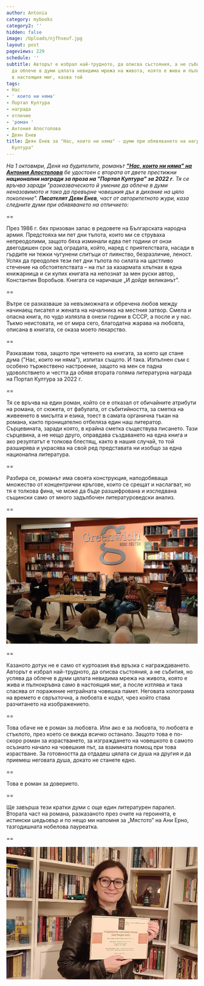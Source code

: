 ```yaml
---
author: Antonia
category: mybooks
category2: ''
hidden: false
image: /Uploads/njfhseuf.jpg
layout: post
pageviews: 229
schedule: ''
subtitle: Авторът е избрал най-трудното, да описва състояния, а не събития, но успява
  да облече в думи цялата невидима мрежа на живота, която е жива и пълнокръвна само
  в настоящия миг, казва той
tags:
- Нас
- ' които ни няма'
- Портал Култура
- награда
- отличие
- 'роман '
- Антония Апостолова
- Деян Енев
title: Деян Енев за "Нас, които ни няма" - думи при обявяването на наградата на "Портал
  Култура"
---
```


*На 1 октовмри, Деня на будителите, романът **["Нас, които ни няма" на Антония Апостолова](https://literaturnirazgovori.com/newbooks/2021/06/02/09-58-%D0%BD%D0%B0%D1%81-%D0%BA%D0%BE%D0%B8%D1%82%D0%BE-%D0%BD%D0%B8-%D0%BD%D1%8F%D0%BC%D0%B0-%D0%BD%D0%BE%D0%B2%D0%B8%D1%8F%D1%82-%D1%80%D0%BE%D0%BC%D0%B0%D0%BD-%D0%BD%D0%B0-%D0%B0%D0%BD%D1%82%D0%BE%D0%BD%D0%B8%D1%8F-%D0%B0%D0%BF%D0%BE%D1%81%D1%82%D0%BE%D0%BB%D0%BE%D0%B2%D0%B0.html)** бе удостоен с втората от двете престижни **национални награди за проза на "Портал Култура" за 2022 г**. Тя се връчва заради "разказваческото й умение да облече в думи неназовимото и така да превърне човешкия дъх в дихание на цяло поколение". **Писателят Деян Енев**, част от авторитетното жури, каза следните думи при обявяването на отличието:*

\==

През 1986 г. бях призован запас в редовете на Българската народна армия. Предстояха ми пет дни тъпота, които ми се струваха непреодолими, защото бяха изминали едва пет години от онзи двегодишен срок зад оградата, който, наред с приятелствата, насади в гърдите ни тежки чугунени слитъци от пиянство, безразличие, леност. Успях да преодолея тези пет дни тъпота по силата на щастливо стечение на обстоятелствата – на път за казармата хлътнах в една книжарница и си купих книгата на непознат за мен руски автор, Константин Воробьов. Книгата се наричаше „И дойде великанът”.

\==

Вътре се разказваше за невъзможната и обречена любов между начинаещ писател и жената на началника на местния затвор. Смела и опасна книга, по чудо излязла в онези години в СССР, а после и у нас. Тъкмо неистовата, не от мира сего, благодатна жарава на любовта, описана в книгата, се оказа моето лекарство.

\==

Разказвам това, защото при четенето на книгата, за която ще стане дума ("Нас, които ни няма"), изпитах същото. И така. Изпълнен съм с особено тържествено настроение, защото на мен се падна удоволствието и честта да обявя втората голяма литературна награда на Портал Култура за 2022 г. 

\==

Тя се връчва на един роман, който се е отказал от обичайните атрибути на романа, от сюжета, от фабулата, от събитийността, за сметка на живеенето в мисълта и езика, тоест в самата органична тъкан на романа, както проницателно отбеляза един наш литератор. Сърцевината, заради която, в крайна сметка съществува писането. Тази сърцевина, а не нещо друго, оправдава създаването на една книга и ако резултатът е толкова блестящ, както в нашия случай, то той разширява и украсява на свой ред представата ни изобщо за една национална литература. 

\==

Разбира се, романът има своята конструкция, наподобяваща множество от концентрични кръгове, които се срещат и наслагват, но тя е толкова фина, че може да бъде разшифрована и изследвана същински само от много задълбочен литературоведски анализ.

\==

![](/Uploads/sadasdaawe.jpg)

\=﻿=

Казаното дотук не е само от куртоазия във връзка с награждаването. Авторът е избрал най-трудното, да описва състояния, а не събития, но успява да облече в думи цялата невидима мрежа на живота, която е жива и пълнокръвна само в настоящия миг, а после изтлява и така спасява от поражение нетрайната човешка памет. Неговата холограма на времето е свръхточна, а любовта е кодът, чрез който става разчитането на изображението. 

\==

Това обаче не е роман за любовта. Или ако е за любовта, то любовта е стъклото, през което се вижда всичко останало. Защото това е по-скоро роман за израстването, за изграждането на човешкото в самото осъзнато начало на човешкия път, за взаимната помощ при това израстване. За готовността да отдадеш цялата си душа на другия и да приемеш неговата душа, докато не станете едно.

\==

Това е роман за доверието.

\==

Ще завърша тези кратки думи с още един литературен паралел. Втората част на романа, разказаното през очите на героинята, е истински шедьовър и по нещо ми напомня за „Мястото” на Ани Ерно, тазгодишната нобелова лауреатка.

\=﻿=

![](/Uploads/sfdarwrawr.jpg)